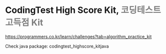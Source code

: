 # CodingTest High Score Kit, <span style= "color: gray">코딩테스트 고득점 Kit</span> 
https://programmers.co.kr/learn/challenges?tab=algorithm_practice_kit


Check java package:
codingtest_highscore_kitjava